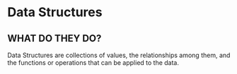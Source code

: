 # Data Structures

## WHAT DO THEY DO?
Data Structures are collections of values, the relationships among them, and the functions or operations that can be applied to the data.
